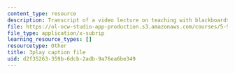 ```yaml
---
content_type: resource
description: Transcript of a video lecture on teaching with blackboards and slides.
file: https://ol-ocw-studio-app-production.s3.amazonaws.com/courses/5-95j-teaching-college-level-science-and-engineering-spring-2009/d2f35263359b6dcb2adb9a76ea6be349_QcRteDU9Eco.srt
file_type: application/x-subrip
learning_resource_types: []
resourcetype: Other
title: 3play caption file
uid: d2f35263-359b-6dcb-2adb-9a76ea6be349
---
```

